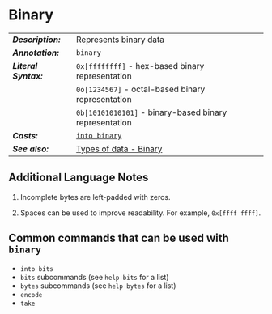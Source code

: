 # Binary

|                       |                                                              |
| --------------------- | ------------------------------------------------------------ |
| **_Description:_**    | Represents binary data                                       |
| **_Annotation:_**     | `binary`                                                     |
| **_Literal Syntax:_** | `0x[ffffffff]` - hex-based binary representation             |
|                       | `0o[1234567]` - octal-based binary representation            |
|                       | `0b[10101010101]` - binary-based binary representation       |
| **_Casts:_**          | [`into binary`](/commands/docs/into_binary.md)               |
| **_See also:_**       | [Types of data - Binary](/book/types_of_data.md#binary-data) |

## Additional Language Notes

1. Incomplete bytes are left-padded with zeros.

2. Spaces can be used to improve readability. For example, `0x[ffff ffff]`.

## Common commands that can be used with `binary`

- `into bits`
- `bits` subcommands (see `help bits` for a list)
- `bytes` subcommands (see `help bytes` for a list)
- `encode`
- `take`
